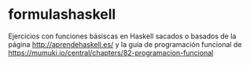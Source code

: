 # formulashaskell
Ejercicios con funciones básiscas en Haskell sacados o basados de la página http://aprendehaskell.es/ y la guía de programación funcional de https://mumuki.io/central/chapters/82-programacion-funcional
